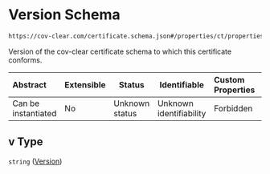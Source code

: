 # Version Schema

```txt
https://cov-clear.com/certificate.schema.json#/properties/ct/properties/v
```

Version of the cov-clear certificate schema to which this certificate conforms.


| Abstract            | Extensible | Status         | Identifiable            | Custom Properties | Additional Properties | Access Restrictions | Defined In                                                                  |
| :------------------ | ---------- | -------------- | ----------------------- | :---------------- | --------------------- | ------------------- | --------------------------------------------------------------------------- |
| Can be instantiated | No         | Unknown status | Unknown identifiability | Forbidden         | Allowed               | none                | [certificate.schema.json\*](certificate.schema.json "open original schema") |

## v Type

`string` ([Version](certificate-properties-certificate-section-properties-version.md))
